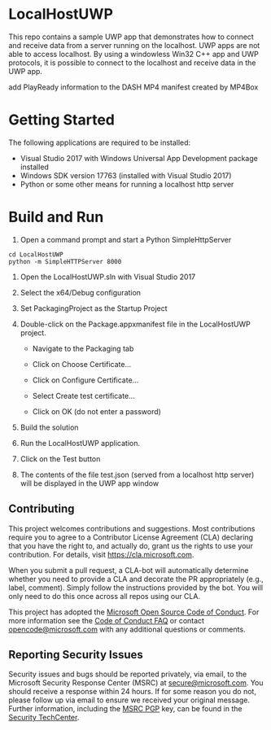 # LocalHostUWP

This repo contains a sample UWP app that demonstrates how to connect and receive data from a server running on the localhost. UWP apps are not able to access localhost. By using a windowless
Win32 C++ app and UWP protocols, it is possible to connect to the localhost and receive data in the UWP app.

add PlayReady information to the DASH MP4 manifest created by MP4Box

# Getting Started

The following applications are required to be installed:

* Visual Studio 2017 with Windows Universal App Development package installed
* Windows SDK version 17763 (installed with Visual Studio 2017)
* Python or some other means for running a localhost http server

# Build and Run

1. Open a command prompt and start a Python SimpleHttpServer

```console
cd LocalHostUWP
python -m SimpleHTTPServer 8000
```

1. Open the LocalHostUWP.sln with Visual Studio 2017

1. Select the x64/Debug configuration

1. Set PackagingProject as the Startup Project

1. Double-click on the Package.appxmanifest file in the LocalHostUWP project. 

	* Navigate to the Packaging tab
	
	* Click on Choose Certificate...
	
	* Click on Configure Certificate...
	
	* Select Create test certificate...
	
	* Click on OK (do not enter a password)
	
1. Build the solution

1. Run the LocalHostUWP application.

1. Click on the Test button

1. The contents of the file test.json (served from a localhost http server) will be displayed in the UWP app window



##  Contributing

This project welcomes contributions and suggestions.  Most contributions require you to agree to a
Contributor License Agreement (CLA) declaring that you have the right to, and actually do, grant us
the rights to use your contribution. For details, visit https://cla.microsoft.com.

When you submit a pull request, a CLA-bot will automatically determine whether you need to provide
a CLA and decorate the PR appropriately (e.g., label, comment). Simply follow the instructions
provided by the bot. You will only need to do this once across all repos using our CLA.

This project has adopted the [Microsoft Open Source Code of Conduct](https://opensource.microsoft.com/codeofconduct/).
For more information see the [Code of Conduct FAQ](https://opensource.microsoft.com/codeofconduct/faq/) or
contact [opencode@microsoft.com](mailto:opencode@microsoft.com) with any additional questions or comments.


## Reporting Security Issues

Security issues and bugs should be reported privately, via email, to the Microsoft Security
Response Center (MSRC) at [secure@microsoft.com](mailto:secure@microsoft.com). You should
receive a response within 24 hours. If for some reason you do not, please follow up via
email to ensure we received your original message. Further information, including the
[MSRC PGP](https://technet.microsoft.com/en-us/security/dn606155) key, can be found in
the [Security TechCenter](https://technet.microsoft.com/en-us/security/default).
